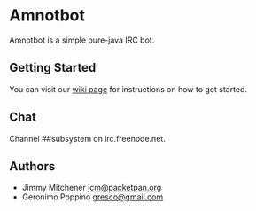 # Amnotbot

Amnotbot is a simple pure-java IRC bot.

## Getting Started

You can visit our [wiki page](https://github.com/amnotbot/amnotbot/wiki) for
instructions on how to get started.

## Chat

Channel ##subsystem on irc.freenode.net.

## Authors

* Jimmy Mitchener <jcm@packetpan.org>
* Geronimo Poppino <gresco@gmail.com>
